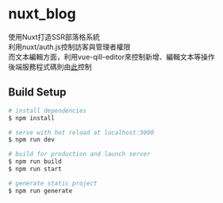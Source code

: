 # nuxt_blog

使用Nuxt打造SSR部落格系統  
利用nuxt/auth.js控制訪客與管理者權限  
而文本編輯方面，利用vue-qill-editor來控制新增、編輯文本等操作  
後端服務程式碼則由[此](https://github.com/LiDingYu0510/blog-backend)控制

## Build Setup

```bash
# install dependencies
$ npm install

# serve with hot reload at localhost:3000
$ npm run dev

# build for production and launch server
$ npm run build
$ npm run start

# generate static project
$ npm run generate
```
